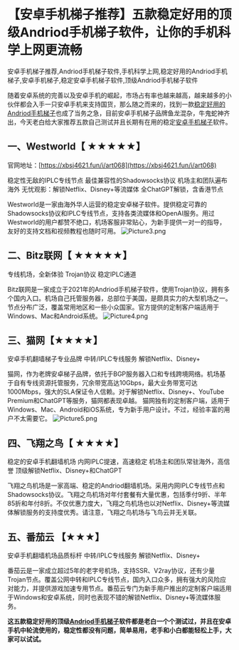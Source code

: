 # 【安卓手机梯子推荐】五款稳定好用的顶级Andriod手机梯子软件，让你的手机科学上网更流畅
安卓手机梯子推荐,Andriod手机梯子软件,手机科学上网,稳定好用的Andriod手机梯子,安卓手机梯子,稳定安卓手机梯子软件,顶级Andriod手机梯子软件

随着安卓系统的完善以及安卓手机的崛起，市场占有率也越来越高，越来越多的小伙伴都会入手一只安卓手机来支持国货，那么随之而来的，找到一款[稳定好用的Andriod手机梯子](https://www.firefox.net.cn/read.php?tid=218240&fid=15)也成了当务之急，目前安卓手机梯子品牌鱼龙混杂，牛鬼蛇神齐出，今天老白给大家推荐五款自己测试并且长期有在用的稳定[安卓手机梯子](https://github.com/yourkind/westworld-vpn/)软件。

## 一、Westworld【 ★★★★★】

官网地址：[https://xbsj4621.fun/i/art068](https://xbsj4621.fun/i/art068)

稳定性无敌的IPLC专线节点
最佳兼容性的Shadowsocks协议
机场主和团队遍布海外
无忧观影：解锁Netflix、Disney+等流媒体
全ChatGPT解锁，含香港节点

Westworld是一家由海外华人运营的稳定安卓梯子软件。提供稳定可靠的Shadowsocks协议和IPLC专线节点，支持各类流媒体和OpenAI服务。用过Westworld的用户都赞不绝口，机场客服非常贴心，为新手提供一对一的指导，友好的支持文档和视频教程也随时可用。
![Picture3.png](https://s2.loli.net/2024/01/25/AW1trPNZoGhgsSX.png)

## 二、Bitz联网【 ★★★★★】
专线机场，全新体验
Trojan协议
稳定IPLC通道

Bitz联网是一家成立于2021年的Andriod手机梯子软件，使用Trojan协议，拥有多个国内入口。机场自己托管服务器，总部位于美国，是颇具实力的大型机场之一。节点分布广泛，覆盖常用地区和一些小众国家。官方提供的定制客户端适用于Windows、Mac和Android系统。
![Picture4.png](https://s2.loli.net/2024/01/25/SLUvJ1BqGRzbFIh.png)

## 三、猫网【★★★★】
安卓手机翻墙梯子专业品牌
中转/IPLC专线服务
解锁Netflix、Disney+

猫网，作为老牌安卓梯子品牌，依托于BGP服务器入口和专线跨境网络。机场基于自有专线资源托管服务，冗余带宽高达10Gbps，最大业务带宽可达1000Mbps，强大的SLA保证令人信赖。对于解锁Netflix、Disney+、YouTube Premium和ChatGPT等服务，猫网都表现卓越。
猫网独有的定制客户端，适用于Windows、Mac、Android和iOS系统，专为新手用户设计。不过，经验丰富的用户不太需要它。
![Picture5.png](https://s2.loli.net/2024/01/25/kqVeBTPS1J28hWC.png)

## 四、飞翔之鸟【 ★★★★】
稳定的安卓手机翻墙机场
内网IPLC提速，高速稳定
机场主和团队常驻海外，高信誉
顶级解锁Netflix、Disney+和ChatGPT

飞翔之鸟机场是一家高端、稳定的Andriod翻墙机场。采用内网IPLC专线节点和Shadowsocks协议。飞翔之鸟机场对年付套餐有大量优惠，包括季付9折、半年85折和年付8折。不仅优惠力度大，飞翔之鸟机场也以对Netflix、Disney+等流媒体解锁服务的支持度优秀。请注意，飞翔之鸟机场与飞鸟云并无关联。

## 五、番茄云 【★★★】
安卓手机翻墙机场品质标杆
中转/IPLC专线服务
解锁Netflix、Disney+

番茄云是一家成立超过5年的老字号机场，支持SSR、V2ray协议，还有少量Trojan节点。覆盖公网中转和IPLC专线节点，国内入口众多，拥有强大的风险应对能力，并提供游戏加速专用节点。番茄云专门为新手用户推出的定制客户端适用于Windows和安卓系统，同时也表现不错的解锁Netflix、Disney+等流媒体服务。

**这五款稳定好用的顶级[Andriod手机梯子](https://www.cnvintage.org/d/366-windowsvpn)软件都是老白一个个测试过，并且在安卓手机中轮流使用的，稳定性都没有问题，简单易用，老手和小白都能轻松上手，大家可以试试。**
